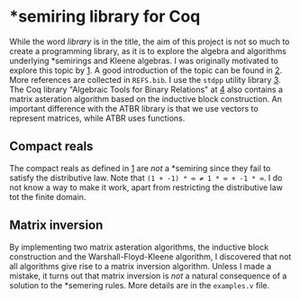 *semiring library for Coq
=========================
While the word *library* is in the title, the aim of this project is not so much
to create a programming library, as it is to explore the algebra and algorithms
underlying *semirings and Kleene algebras. I was originally motivated to explore
this topic by [1]. A good introduction of the topic can be found in [2]. More
references are collected in `REFS.bib`. I use the `stdpp` utility library [3].
The Coq library "Algebraic Tools for Binary Relations" at [4] also contains a
matrix asteration algorithm based on the inductive block construction. An
important difference with the ATBR library is that we use vectors to represent
matrices, while ATBR uses functions.

[1]: http://r6.ca/blog/20110808X035622Z.html
[2]: https://doi.org/10.1016/0304-3975(77)90056-1
[3]: https://gitlab.mpi-sws.org/iris/stdpp
[4]: https://github.com/coq-community/atbr

Compact reals
-------------
The compact reals as defined in [1] are _not_ a *semiring since they fail to
satisfy the distributive law. Note that `(1 + -1) * ∞ ≠ 1 * ∞ + -1 * ∞`. I do
not know a way to make it work, apart from restricting the distributive law tot
the finite domain.

Matrix inversion
----------------
By implementing two matrix asteration algorithms, the inductive block
construction and the Warshall-Floyd-Kleene algorithm, I discovered that not all
algorithms give rise to a matrix inversion algorithm. Unless I made a mistake,
it turns out that matrix inversion is _not_ a natural consequence of a solution
to the *semering rules. More details are in the `examples.v` file.
